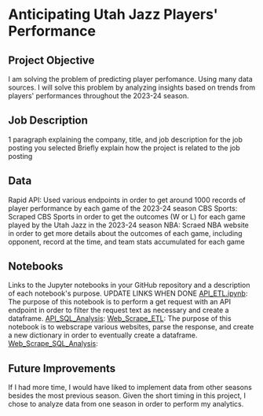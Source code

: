 # Anticipating Utah Jazz Players' Performance 
## Project Objective
I am solving the problem of predicting player perfomance. Using many data sources. I will solve this problem by analyzing insights based on trends from players' performances throughout the 2023-24 season.
## Job Description
1 paragraph explaining the company, title, and job description for the job posting you selected
Briefly explain how the project is related to the job posting
## Data
Rapid API: Used various endpoints in order to get around 1000 records of player performance by each game of the 2023-24 season
CBS Sports: Scraped CBS Sports in order to get the outcomes (W or L) for each game played by the Utah Jazz in the 2023-24 season
NBA: Scraed NBA website in order to get more details about the outcomes of each game, including opponent, record at the time, and team stats accumulated for each game
## Notebooks
Links to the Jupyter notebooks in your GitHub repository and a description of each notebook's purpose. UPDATE LINKS WHEN DONE
[API_ETL.ipynb](https://docs.google.com/spreadsheets/d/16a3HBwJniWp6nK73o3eSLbeT2XiZ0Oz-kbDfzLlHdkc/edit#gid=0): The purpose of this notebook is to perform a get request with an API endpoint in order to filter the request text as necessary and create a dataframe.
[API_SQL_Analysis](https://docs.google.com/spreadsheets/d/16a3HBwJniWp6nK73o3eSLbeT2XiZ0Oz-kbDfzLlHdkc/edit#gid=0): 
[Web_Scrape_ETL](https://docs.google.com/spreadsheets/d/16a3HBwJniWp6nK73o3eSLbeT2XiZ0Oz-kbDfzLlHdkc/edit#gid=0): The purpose of this notebook is to webscrape various websites, parse the response, and create a new dictionary in order to eventually create a dataframe.
[Web_Scrape_SQL_Analysis](https://docs.google.com/spreadsheets/d/16a3HBwJniWp6nK73o3eSLbeT2XiZ0Oz-kbDfzLlHdkc/edit#gid=0): 
## Future Improvements
If I had more time, I would have liked to implement data from other seasons besides the most previous season. Given the short timing in this project, I chose to analyze data from one season in order to perform my analytics.
